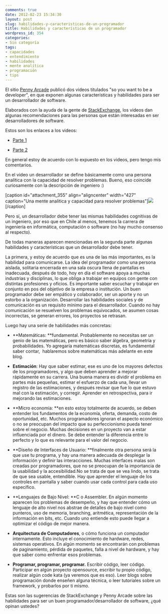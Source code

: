 ```yaml
---
comments: true
date: 2012-02-23 15:34:30
layout: post
slug: habilidades-y-caracteristicas-de-un-programador
title: Habilidades y características de un programador
wordpress_id: 354
categories:
- Sin categoría
tags:
- capacidades
- entendimiento
- habilidades
- mente analítica
- programación
- tips
---
```


El sitio [Penny Arcade](http://penny-arcade.com/) publicó dos videos titulados "so you want to be a developer", en que exponen algunas características y habilidades para ser un desarrollador de software.

Elaborados con la ayuda de la gente de [StackExchange](http://stackexchange.com/), los videos dan algunas recomendaciones para las personas que están interesadas en ser desarrolladores de software.

Estos son los enlaces a los videos:



	
  * [Parte 1](http://penny-arcade.com/patv/episode/so-you-want-to-be-a-developer-part-1)

	
  * [Parte 2](http://penny-arcade.com/patv/episode/so-you-want-to-be-a-developer-part-2)


En general estoy de acuerdo con lo expuesto en los videos, pero tengo mis comentarios.

En el video un desarrollador se define básicamente como una persona analítica con la capacidad de resolver problemas. Bueno, eso coincide curiosamente con la descripción de ingeniero :)

[caption id="attachment_355" align="aligncenter" width="427" caption="Una mente analitica y capacidad para resolver problemas"][![](http://www.programando.org/blog/wp-content/uploads/2012/02/RubiksCubeCat.jpg)](http://www.programando.org/blog/wp-content/uploads/2012/02/RubiksCubeCat.jpg)[/caption]

Pero sí, un desarrollador debe tener las mismas habilidades cognitivas de un ingeniero, por eso que en Chile al menos, tenemos la carrera de ingeniería en informática, computación o software (no hay mucho consenso al respecto).

De todas maneras aparecen mencionadas en la segunda parte algunas habilidades y características que un desarrollador debe tener.

La primera, y estoy de acuerdo que es una de las más importantes, es la habilidad para comunicarse. La idea del programador como una persona aislada, solitaria encerrada en una sala oscura llena de pantallas es inadecuada, después de todo, hoy en día el software apoya a muchas industrias y disciplinas, lo que obliga a trabajar en equipos con gente con distintas profesiones y oficios. Es importante saber escuchar y trabajar en conjunto en pos del objetivo de la empresa o institución. Un buen programador debe ser empático y colaborador, ser un aporte y no un estorbo a la organización. Desarrollar las habilidades sociales y de comunicación es un requisito mínimo para el desarrollador. Cuando no hay comunicación se resuelven los problemas equivocados, se asumen cosas incorrectas, se generan errores, los proyectos se retrasan.

Luego hay una serie de habilidades más concretas:



	
  * **Matemáticas: **fundamental. Probablemente no necesitas ser un genio de las matemáticas, pero es básico saber álgebra, geometría y probabilidades. Yo agregaría matemáticas discretas, es fundamental saber contar,  hablaremos sobre matemáticas más adelante en este blog.

	
  * **Estimación**: Hay que saber estimar, ese es uno de los mayores defectos de los programadores, y algo que deben aprender a mejorar rápidamente en su carrera. Una buena manera es dividir el problema en partes más pequeñas, estimar el esfuerzo de cada una, llevar un registro de las estimaciones, y después revisar que fue lo que estuvo mal con la estimación, y corregir. Aprender en retrospectiva, para ir mejorando las estimaciones.

	
  * **Micro economía: **en esto estoy totalmente de acuerdo, se deben entender los fundamentos de la economía, oferta, demanda, costo de oportunidad, etc. Muchos programadores ignoran el aspecto económico o no se preocupan del impacto que su perfeccionismo pueda tener sobre el negocio. Muchas decisiones en un proyecto van a estar influenciada por el dinero. Se debe entender la diferencia entre lo perfecto y lo que es relevante para el valor del negocio.

	
  * **Diseño de Interfaces de Usuario: **finalmente otra persona será la que use tu programa, y hay una manera adecuada de desplegar la información y definir las interacciones. Muchas interfaces malas son creadas por programadores, que no se preocupan de la importancia de la usabilidad y la accesibilidad.No se trata de que se vea lindo, se trata de que sea usable, entendible. Hay que aprender el lenguaje de los controles en pantalla y saber cuando usar cada control para cada uso específico.

	
  * **Lenguajes de Bajo Nivel: **C o Assembler. En algún momento aparecen los problemas de desempeño, y hay que entender cómo un lenguaje de alto nivel nos abstrae de detalles de bajo nivel como punteros, uso de memoria, branching, aritmética, representación de la información en bits, etc. Cuando uno entiende esto puede llegar a optimizar el código de mejor manera.

	
  * **Arquitectura de Computadores**, o cómo funciona un computador internamente. Esto incluye el conocimiento de hardware, redes, sistemas operativos. En algún momento se encontrarán con problemas de paginamiento, pérdida de paquetes, falla a nivel de hardware, y hay que saber como enfrentar esos problemas.

	
  * **Programar, programar, programar.** Escribir código, leer código. Participar en algún proyecto opensource, escribir tu propio código, realizar algún code kata (ya veremos que es eso). Leer blogs sobre programación donde enseñen alguna técnica, o leer tutoriales sobre un framework, y probarlos por ti mismo.


Estas son las sugerencias de StackExchange y Penny Arcade sobre las habilidades para ser un buen programador/desarrollador de software, ¿qué opinan ustedes?
